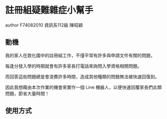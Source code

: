 # 註冊組疑難雜症小幫手

author F74082010 資訊系112級 陳昭穎

## 動機

我的家人在敦化國中的註冊組工作，不僅平常有許多與申請文件有關的問題，

每逢分發入學的時期就會有許多家長打電話來詢問入學資格相關問題。

而回答這些問題總是會浪費許多時間，造成其他種類的問題無法被快速回復到。

因此我想藉由本次作業的機會來實作一個 Line 機器人，以便快速回覆家長們此類問題，節省大量時間！

## 使用方式
